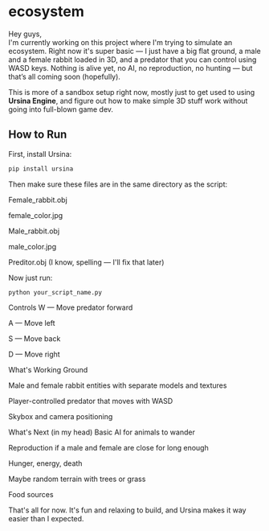 # ecosystem

Hey guys,  
I'm currently working on this project where I'm trying to simulate an ecosystem. Right now it's super basic — I just have a big flat ground, a male and a female rabbit loaded in 3D, and a predator that you can control using WASD keys. Nothing is alive yet, no AI, no reproduction, no hunting — but that’s all coming soon (hopefully).

This is more of a sandbox setup right now, mostly just to get used to using **Ursina Engine**, and figure out how to make simple 3D stuff work without going into full-blown game dev.

## How to Run

First, install Ursina:

```bash
pip install ursina
```

Then make sure these files are in the same directory as the script:

Female_rabbit.obj

female_color.jpg

Male_rabbit.obj

male_color.jpg

Preditor.obj (I know, spelling — I'll fix that later)

Now just run:
```
python your_script_name.py
```
Controls
W — Move predator forward

A — Move left

S — Move back

D — Move right

What's Working
Ground

Male and female rabbit entities with separate models and textures

Player-controlled predator that moves with WASD

Skybox and camera positioning

What's Next (in my head)
Basic AI for animals to wander

Reproduction if a male and female are close for long enough

Hunger, energy, death

Maybe random terrain with trees or grass

Food sources

That's all for now. It's fun and relaxing to build, and Ursina makes it way easier than I expected.